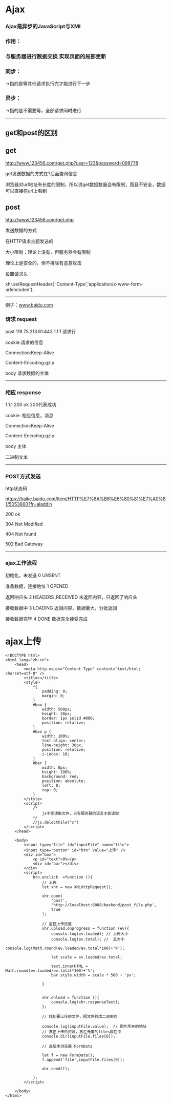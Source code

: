 # Ajax
### Ajax是异步的JavaScript与XMl

### 作用：

### 与服务器进行数据交换 实现页面的局部更新

### 同步：

->指的是等其他请求执行完才能进行下一步

### 异步：

->指的是不需要等，全部请求同时进行

---

## get和post的区别

## get

http://www.123456.com/get.php?user=123&password=098778

get发送数据的方式在?后面查询信息

浏览器对url地址有长度的限制，所以说get数据数量会有限制，而且不安全，数据可以直接在url上看到

## post

http://www.123456.com/get.php

发送数据的方式

在HTTP请求主题发送的

大小限制：理论上没有，但服务器会有限制

理论上是安全的，但不排除有恶意攻击

设置请求头：

xhr.setRequestHeader( 'Content-Type','application/x-www-form-urlencoded');

---

例子：www.baidu.com

### 请求 request

post 119.75.213.61:443 1.1.1 请求行

cookie:请求的信息

Connection:Keep-Alive

Content-Encoding:gzip

body  请求数据的主体

---
### 相应 response
1.1.1 200 ok 200代表成功

cookie: 相应信息，消息

Connection:Keep-Alive

Content-Encoding:gzip

body 主体

二进制文本


---
### POST方式发送


http状态码

https://baike.baidu.com/item/HTTP%E7%8A%B6%E6%80%81%E7%A0%81/5053660?fr=aladdin

200 ok 

304 Not Modified

404 Not found

502 Bad Gateway


---

### ajax工作流程
初始化，未发送			0	UNSENT

准备数据，连接地址		1	OPENED

返回响应头				2	HEADERS_RECEIVED   未返回内容，只返回了响应头

接收数据中				3	LOADING            返回内容，数据量大，分批返回

接收数据完毕			4	DONE               数据完全接受完成

#  ajax上传
```
<!DOCTYPE html>
<html lang="zh-cn">
	<head>
		<meta http-equiv="Content-Type" content="text/html; charset=utf-8" />
        <title></title>
		<style>
			*{
				padding: 0;
				margin: 0;
			}
			#box {
				width: 500px;
				height: 30px;
				border: 1px solid #000;
				position: relative;
			}
			#box p {
				width: 100%;
				text-align: center;
				line-height: 30px;
				position: relative;
				z-index: 10;
			}
			#bar {
				width: 0px;
				height: 100%;
				background: red;
				position: absolute;
				left: 0;
				top: 0;
			}
		</style>
		<script>
			/*
				js不能读取文件，只有服务器的语言才能读取
			*/
			//js.delectFile("c")
		</script>
	</head>

	<body>
		<input type="file" id="inputFile" name="file">
		<input type="button" id="btn" value="上传" />
		<div id="box">
			<p id="text">0%</p>
			<div id="bar"></div>
		</div>
		<script>
			btn.onclick  =function (){
				// 上传
				let xhr = new XMLHttpRequest();

				xhr.open(
					'post',
					'http://localhost:8088/backend/post_file.php',
					true
				);

				// 监控上传进度
				xhr.upload.onprogress = function (ev){
					console.log(ev.loaded); // 上传大小	
					console.log(ev.total); //  总大小	
					console.log(Math.round(ev.loaded/ev.total*100)+'%');

					let scale = ev.loaded/ev.total;

					text.innerHTML = Math.round(ev.loaded/ev.total*100)+'%';
					bar.style.width = scale * 500 + 'px';

				}


				xhr.onload = function (){
					console.log(xhr.responseText);	
				};

				// 找到要上传的文件，把文件转成二进制的

				console.log(inputFile.value);  // 图片所在的地址
				// 真正上传的资源，放在元素的files属性中
				console.dir(inputFile.files[0]);

				// 高版本浏览器 FormData

				let f = new FormData();
				f.append('file',inputFile.files[0]);

				xhr.send(f);

			};
		</script>
		
	</body>
</html>
```



